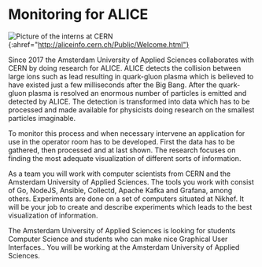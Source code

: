 # Monitoring for ALICE

![[Picture of the interns at CERN](http://aliceinfo.cern.ch/Public/Welcome.html)]({{site.baseurl}}/assets/images/AliceLogo.png){:ahref="http://aliceinfo.cern.ch/Public/Welcome.html"}

Since 2017 the Amsterdam University of Applied Sciences collaborates with CERN by doing research for ALICE. ALICE detects the collision between large ions such as lead resulting in quark-gluon plasma which is believed to have existed just a few milliseconds after the Big Bang. After the quark-gluon plasma is resolved an enormous number of particles is emitted and detected by ALICE. The detection is transformed into data which has to be processed and made available for physicists doing research on the smallest particles imaginable. 

To monitor this process and when necessary intervene an application for use in the operator room has to be developed. First the data has to be gathered, then processed and at last shown. The research focuses on finding the most adequate visualization of different sorts of information. 

As a team you will work with computer scientists from CERN and the Amsterdam University of Applied Sciences. The tools you work with consist of Go, NodeJS, Ansible, Collectd, Apache Kafka and Grafana, among others. Experiments are done on a set of computers situated at Nikhef. It will be your job to create and describe experiments which leads to the best visualization of information.

The Amsterdam University of Applied Sciences is looking for students Computer Science and students who can make nice Graphical User Interfaces.. You will be working at the Amsterdam University of Applied Sciences. 

